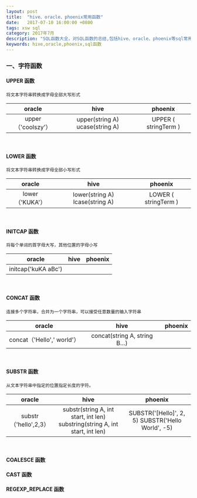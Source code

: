 ```yaml
---
layout: post
title:  "hive、oracle、phoenix常用函数"
date:   2017-07-10 16:00:00 +0800
tags: xsw sql
category: 2017年7月
description: "SQL函数大全，对SQL函数的总结,包括hive、oracle、phoenix等sql常用函数"
keywords: hive,oracle,phoenix,sql函数
---
```


### 一、字符函数

#### UPPER 函数
```
将文本字符串转换成字母全部大写形式
```

|       oracle         |                    hive               |           phoenix          |
|      :----------:    |              :--------------:         |       :------------:       |
| upper（'coolszy'）   |  upper(string A) ucase(string A)      | UPPER ( stringTerm )       |

<br>

#### LOWER 函数
```
将文本字符串转换成字母全部小写形式
```

|       oracle      |                hive               |        phoenix       |
|      :-------:    |              :------:             |       :------:       |
| lower（'KUKA'）   |  lower(string A) lcase(string A)  | LOWER ( stringTerm ) |

<br>

#### INITCAP 函数
```
将每个单词的首字母大写，其他位置的字母小写
```

|       oracle       |                hive               |        phoenix       |
|      :-------:     |              :------:             |       :------:       |
| initcap('kuKA aBc')|                                   |  |

<br>

#### CONCAT 函数
```
连接多个字符串，合并为一个字符串，可以接受任意数量的输入字符串
```

|           oracle          |                hive               |        phoenix       |
|         :-------:         |              :------:             |       :------:       |
| concat（'Hello',' world'）|  concat(string A, string B…)      |                      |

<br>

#### SUBSTR 函数
```
从文本字符串中指定的位置指定长度的字符。                           
```

|       oracle         |                                  hive                                         |                        phoenix                    |
|      :-------:       |                                :------:                                       |                        :------:                   |
| substr（'hello',2,3）| substr(string A, int start, int len) substring(string A, int start, int len)  | SUBSTR('[Hello]', 2, 5) SUBSTR('Hello World', -5) |

<br>

#### COALESCE 函数 

#### CAST 函数

#### REGEXP_REPLACE 函数


